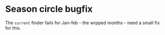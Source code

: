 Season circle bugfix
====================

The `current` finder fails for Jan-feb - the wrpped months - need a small fix for this.

